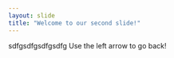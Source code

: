 ```yaml
---
layout: slide
title: "Welcome to our second slide!"
---
```

sdfgsdfgsdfgsdfg
Use the left arrow to go back!
